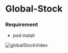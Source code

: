 # Global-Stock

### Requirement 
- pod install 


![globalStockVideo](https://user-images.githubusercontent.com/58256667/169854836-c7a46095-100a-4ed6-be10-4f2fc0291266.gif)
